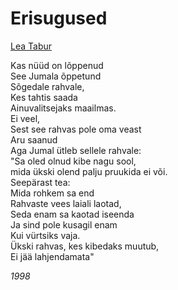 # Erisugused

[Lea Tabur](./)

Kas nüüd on lõppenud  
See Jumala õppetund  
Sõgedale rahvale,  
Kes tahtis saada  
Ainuvalitsejaks maailmas.  
Ei veel,  
Sest see rahvas pole oma veast  
Aru saanud  
Aga Jumal ütleb sellele rahvale:  
"Sa oled olnud kibe nagu sool,  
mida ükski olend palju pruukida ei või.  
Seepärast tea:  
Mida rohkem sa end  
Rahvaste vees laiali laotad,  
Seda enam sa kaotad iseenda  
Ja sind pole kusagil enam  
Kui vürtsiks vaja.  
Ükski rahvas, kes kibedaks muutub,  
Ei jää lahjendamata"

_1998_

